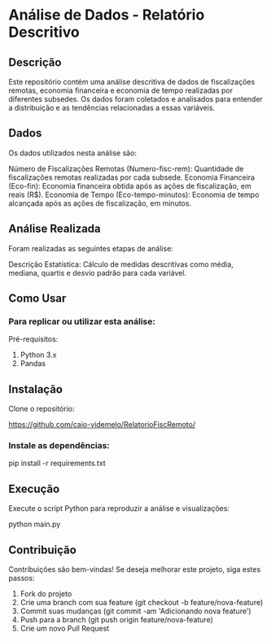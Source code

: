 # Análise de Dados - Relatório Descritivo

## Descrição

Este repositório contém uma análise descritiva de dados de fiscalizações remotas, economia financeira e economia de tempo realizadas por diferentes subsedes. Os dados foram coletados e analisados para entender a distribuição e as tendências relacionadas a essas variáveis.

## Dados
Os dados utilizados nesta análise são:

Número de Fiscalizações Remotas (Numero-fisc-rem): Quantidade de fiscalizações remotas realizadas por cada subsede.
Economia Financeira (Eco-fin): Economia financeira obtida após as ações de fiscalização, em reais (R$).
Economia de Tempo (Eco-tempo-minutos): Economia de tempo alcançada após as ações de fiscalização, em minutos.

## Análise Realizada

Foram realizadas as seguintes etapas de análise:

Descrição Estatística: Cálculo de medidas descritivas como média, mediana, quartis e desvio padrão para cada variável.

## Como Usar

### Para replicar ou utilizar esta análise:

Pré-requisitos:

1. Python 3.x
2. Pandas

## Instalação

Clone o repositório:

https://github.com/caio-videmelo/RelatorioFiscRemoto/

### Instale as dependências:

pip install -r requirements.txt

## Execução

Execute o script Python para reproduzir a análise e visualizações:

python main.py

## Contribuição

Contribuições são bem-vindas! Se deseja melhorar este projeto, siga estes passos:

1. Fork do projeto
2. Crie uma branch com sua feature (git checkout -b feature/nova-feature)
3. Commit suas mudanças (git commit -am 'Adicionando nova feature')
4. Push para a branch (git push origin feature/nova-feature)
5. Crie um novo Pull Request

